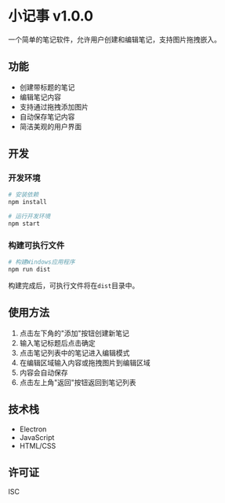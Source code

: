 # 小记事 v1.0.0

一个简单的笔记软件，允许用户创建和编辑笔记，支持图片拖拽嵌入。

## 功能

- 创建带标题的笔记
- 编辑笔记内容
- 支持通过拖拽添加图片
- 自动保存笔记内容
- 简洁美观的用户界面

## 开发

### 开发环境

```bash
# 安装依赖
npm install

# 运行开发环境
npm start
```

### 构建可执行文件

```bash
# 构建Windows应用程序
npm run dist
```

构建完成后，可执行文件将在`dist`目录中。

## 使用方法

1. 点击左下角的"添加"按钮创建新笔记
2. 输入笔记标题后点击确定
3. 点击笔记列表中的笔记进入编辑模式
4. 在编辑区域输入内容或拖拽图片到编辑区域
5. 内容会自动保存
6. 点击左上角"返回"按钮返回到笔记列表

## 技术栈

- Electron
- JavaScript
- HTML/CSS

## 许可证

ISC 